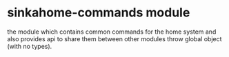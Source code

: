 # sinkahome-commands module

the module which contains common commands for the home system and also provides api to share them between other modules throw global object (with no types).